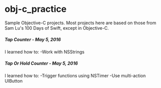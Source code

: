 # obj-c_practice
Sample Objective-C projects. Most projects here are based on those from Sam Lu's 100 Days of Swift, except in Objective-C.

<h5>Tap Counter - May 5, 2016</h5>
  I learned how to:
    -Work with NSStrings
<h5>Tap Or Hold Counter - May 5, 2016</h5>
  I learned how to:
  -Trigger functions using NSTimer
  -Use multi-action UIButton


